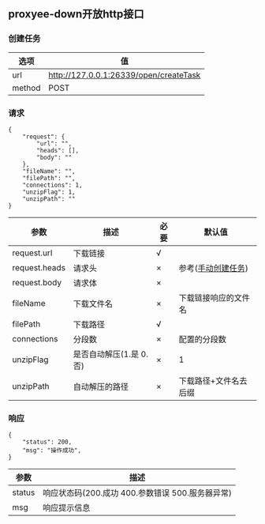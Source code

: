 ## proxyee-down开放http接口
### 创建任务
选项 | 值
---|---
url | http://127.0.0.1:26339/open/createTask
method | POST  

### 请求
```
{
    "request": {
        "url": "",
        "heads": [],
        "body": ""
    },
    "fileName": "",
    "filePath": "",
    "connections": 1,
    "unzipFlag": 1,
    "unzipPath": ""
}
```
参数 | 描述 | 必要 | 默认值
---|---|---|---
request.url | 下载链接 | √ |
request.heads | 请求头 | × | 参考([手动创建任务](https://github.com/monkeyWie/proxyee-down/blob/master/.guide/common/create/read.md))
request.body | 请求体 | × |
fileName | 下载文件名 | × | 下载链接响应的文件名
filePath | 下载路径 | √ |
connections | 分段数 | × | 配置的分段数
unzipFlag | 是否自动解压(1.是 0.否) | × | 1
unzipPath | 自动解压的路径 | × | 下载路径+文件名去后缀
### 响应
```
{
    "status": 200,
    "msg": "操作成功",
}
```
参数 | 描述 
---|---
status | 响应状态码(200.成功 400.参数错误 500.服务器异常)
msg | 响应提示信息




